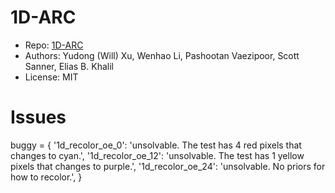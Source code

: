 # 1D-ARC

- Repo: [1D-ARC](https://github.com/khalil-research/1D-ARC/tree/main/dataset)
- Authors: Yudong (Will) Xu, Wenhao Li, Pashootan Vaezipoor, Scott Sanner, Elias B. Khalil
- License: MIT

# Issues

buggy = {
  '1d_recolor_oe_0': 'unsolvable. The test has 4 red pixels that changes to cyan.',
  '1d_recolor_oe_12': 'unsolvable. The test has 1 yellow pixels that changes to purple.',
  '1d_recolor_oe_24': 'unsolvable. No priors for how to recolor.',
}
